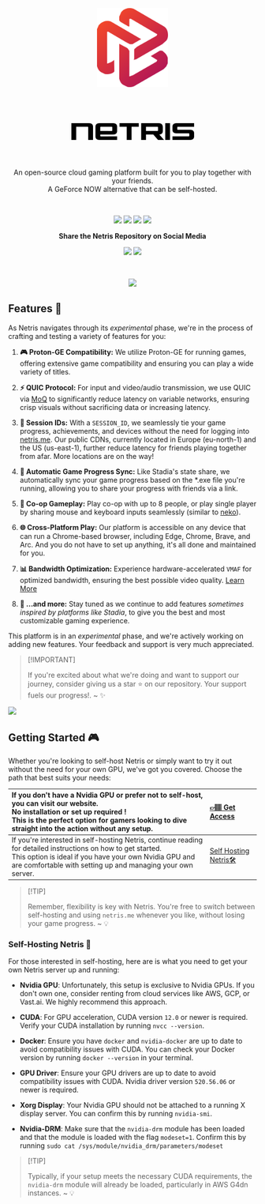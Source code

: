 <div align="center">
<div>

<a href="https://netris.me" >
<img height="160" src="/assets/logo.png">
</a>

</div>

&nbsp;
&nbsp;

<div align="center" >
<h1>
<a href="https://netris.me" >
<picture>
  <source media="(prefers-color-scheme: dark)" srcset="/assets/logo-name-white.png">
  <source media="(prefers-color-scheme: light)" srcset="/assets/logo-name-black.png">
  <img alt="netris logo name" src="/assets/logo-name-black.png">
</picture>

</a>

</h1>

</div>
&nbsp;
&nbsp;

An open-source cloud gaming platform built for you to play together with your friends. <br/> A GeForce NOW alternative that can be self-hosted.<br/>

</div>

&nbsp;
&nbsp;
 <div align="center" >

[![][github-release-shield]][github-release-link]
[![][discord-shield]][discord-link]
[![][github-license-shield]][github-license-link]
[![][github-stars-shield]][github-stars-link]

**Share the Netris Repository on Social Media**

[![][share-x-shield]][share-x-link]
[![][share-reddit-shield]][share-reddit-link]

</div>
&nbsp;
&nbsp;

<div align="center" >

[![][image-overview]][website-link]

</div>

## Features 🌟

As Netris navigates through its _experimental_ phase, we're in the process of crafting and testing a variety of features for you:

1. **🎮 Proton-GE Compatibility:** We utilize Proton-GE for running games, offering extensive game compatibility and ensuring you can play a wide variety of titles.

2. **⚡ QUIC Protocol:** For input and video/audio transmission, we use QUIC via [MoQ][moq-github-url] to significantly reduce latency on variable networks, ensuring crisp visuals without sacrificing data or increasing latency.

3. **🔗 Session IDs:** With a `SESSION_ID`, we seamlessly tie your game progress, achievements, and devices without the need for logging into [netris.me][website-link]. Our public CDNs, currently located in Europe (eu-north-1) and the US (us-east-1), further reduce latency for friends playing together from afar. More locations are on the way!

4. **🔄 Automatic Game Progress Sync:** Like Stadia's state share, we automatically sync your game progress based on the *.exe file you're running, allowing you to share your progress with friends via a link.

5. **👫 Co-op Gameplay:** Play co-op with up to 8 people, or play single player by sharing mouse and keyboard inputs seamlessly (similar to [neko][neko-url]).

6. **🌐 Cross-Platform Play:** Our platform is accessible on any device that can run a Chrome-based browser, including Edge, Chrome, Brave, and Arc. And you do not have to set up anything, it's all done and maintained for you.

7. **📊 Bandwidth Optimization:** Experience hardware-accelerated `VMAF` for optimized bandwidth, ensuring the best possible video quality. [Learn More][vmaf-cuda-link]

8. **🌟 ...and more:** Stay tuned as we continue to add features _sometimes inspired by platforms like Stadia_, to give you the best and most customizable gaming experience.

This platform is in an _experimental_ phase, and we're actively working on adding new features. Your feedback and support is very much appreciated.

> \[!IMPORTANT]
>
> If you're excited about what we're doing and want to support our journey, consider giving us a star ⭐ on our repository. Your support fuels our progress!. \~ ✨


[![][image-star]][github-stars-link]


## Getting Started 🎮

Whether you're looking to self-host Netris or simply want to try it out without the need for your own GPU, we've got you covered. Choose the path that best suits your needs:

<!-- _You can always change your option later without losing game progress_ -->

| If you don't have a Nvidia GPU or prefer not to self-host, you can visit our website. <br/> No installation or set up required ! <br/> This is the perfect option for gamers looking to dive straight into the action without any setup. | [👉🏽 Get Access][website-link] |
| :---------------------------------------- | :----------------------------------------------------------------------------------------------------------------- |
| If you're interested in self-hosting Netris, continue reading for detailed instructions on how to get started. <br/> This option is ideal if you have your own Nvidia GPU and are comfortable with setting up and managing your own server. | [Self Hosting Netris🛠️](#self-hosting) |

> \[!TIP]
>
> Remember, flexibility is key with Netris. You're free to switch between self-hosting and using `netris.me` whenever you like, without losing your game progress. \~ 💡

### Self-Hosting Netris 🔨

<a name="self-hosting"></a>

For those interested in self-hosting, here are is what you need to get your own Netris server up and running:

- **Nvidia GPU**: Unfortunately, this setup is exclusive to Nvidia GPUs. If you don't own one, consider renting from cloud services like AWS, GCP, or Vast.ai. We highly recommend this approach.

- **CUDA**: For GPU acceleration, CUDA version `12.0` or newer is required. Verify your CUDA installation by running `nvcc --version`.

- **Docker**: Ensure you have `docker` and `nvidia-docker` are up to date to avoid compatibility issues with CUDA. You can check your Docker version by running `docker --version` in your terminal.

- **GPU Driver**: Ensure your GPU drivers are up to date to avoid compatibility issues with CUDA. Nvidia driver version `520.56.06` or newer is required.

- **Xorg Display**: Your Nvidia GPU should not be attached to a running X display server. You can confirm this by running `nvidia-smi`.

- **Nvidia-DRM**: Make sure that the `nvidia-drm` module has been loaded and that the module is loaded with the flag `modeset=1`. Confirm this by running `sudo cat /sys/module/nvidia_drm/parameters/modeset` 

> \[!TIP]
>
> Typically, if your setup meets the necessary CUDA requirements, the `nvidia-drm` module will already be loaded, particularly in AWS G4dn instances. \~ 💡


[github-release-link]: https://github.com/wanjohiryan/netris/releases
[github-release-shield]: https://img.shields.io/github/v/release/wanjohiryan/netris?color=369eff&labelColor=black&logo=github&style=flat-square
[discord-shield]: https://img.shields.io/discord/1080111004698021909?color=5865F2&label=discord&labelColor=black&logo=discord&logoColor=white&style=flat-square
[discord-link]: https://discord.com/invite/Y6etn3qKZ3
[github-license-shield]: https://img.shields.io/github/license/wanjohiryan/netris?color=white&labelColor=black&style=flat-square
[github-license-link]: https://github.com/wanjohiryan/netris/blob/main/LICENSE
[github-stars-shield]: https://img.shields.io/github/stars/wanjohiryan/netris?color=ffcb47&labelColor=black&style=flat-square
[github-stars-link]: https://github.com/wanjohiryan/netris/network/stargazers
[share-x-shield]: https://img.shields.io/badge/-share%20on%20x-black?labelColor=black&logo=x&logoColor=white&style=flat-square
[share-x-link]: https://twitter.com/intent/tweet?text=Hey%2C%20check%20out%20this%20Github%20repository.%20It%20is%20an%20open-source%20self-hosted%20Geforce%20Now%20alternative.&url=https%3A%2F%2Fgithub.com%2Fwanjohiryan%2Fnetris
[share-reddit-shield]: https://img.shields.io/badge/-share%20on%20reddit-black?labelColor=black&logo=reddit&logoColor=white&style=flat-square
[share-reddit-link]: https://www.reddit.com/submit?title=Hey%2C%20check%20out%20this%20Github%20repository.%20It%20is%20an%20open-source%20self-hosted%20Geforce%20Now%20alternative.&url=https%3A%2F%2Fgithub.com%2Fwanjohiryan%2Fnetris
[image-overview]: assets/banner.png
[website-link]: https://netris.me
[neko-url]: https://github.com/m1k1o/neko
[image-star]: assets/star-us.png
[moq-github-url]: https://quic.video
[vmaf-cuda-link]: https://developer.nvidia.com/blog/calculating-video-quality-using-nvidia-gpus-and-vmaf-cuda/